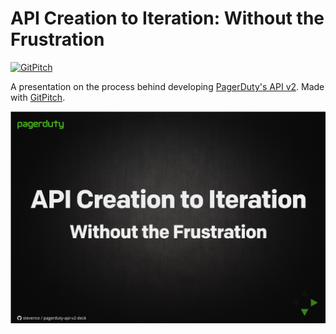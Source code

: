 # API Creation to Iteration: Without the Frustration

[![GitPitch](https://gitpitch.com/assets/badge.svg)](https://gitpitch.com/steverice/pagerduty-api-v2-deck/master?grs=github&t=white)

A presentation on the process behind developing [PagerDuty's API v2](https://developer.pagerduty.com). Made with [GitPitch](https://gitpitch.com).

![Cover Slide](assets/images/cover.png)
